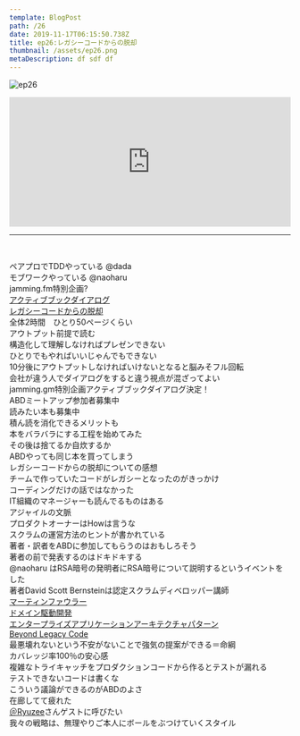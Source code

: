 ```yaml
---  
template: BlogPost  
path: /26
date: 2019-11-17T06:15:50.738Z  
title: ep26:レガシーコードからの脱却
thumbnail: /assets/ep26.png
metaDescription: df sdf df  
---  
```

![ep26](/assets/ep26.png)  

<iframe src="https://open.spotify.com/embed/episode/5ann4TdJ6OwUriAIfURVXx" width="100%" height="232" frameBorder="0" allowfullscreen="" allow="autoplay; clipboard-write; encrypted-media; fullscreen; picture-in-picture"></iframe>

***
  
</br>

<p>ペアプロでTDDやっている&nbsp;@dada<br>モブワークやっている @naoharu<br>jamming.fm特別企画?<br><a rel="noreferrer noopener" aria-label="アクティブブックダイアログ (新しいタブで開く)" href="http://www.abd-abd.com/" target="_blank">アクティブブックダイアログ</a><br><a rel="noreferrer noopener" aria-label="レガシーコードからの脱却 (新しいタブで開く)" href="https://amzn.to/376VPtQ" target="_blank">レガシーコードからの脱却</a><br>全体2時間　ひとり50ページくらい<br>アウトプット前提で読む<br>構造化して理解しなければプレゼンできない<br>ひとりでもやればいいじゃんでもできない<br>10分後にアウトプットしなければいけないとなると脳みそフル回転<br>会社が違う人でダイアログをすると違う視点が混ざってよい<br>jamming.gm特別企画アクティブブックダイアログ決定！<br>ABDミートアップ参加者募集中<br>読みたい本も募集中<br>積ん読を消化できるメリットも<br>本をバラバラにする工程を始めてみた<br>その後は捨てるか自炊するか<br>ABDやっても同じ本を買ってしまう<br>レガシーコードからの脱却についての感想<br>チームで作っていたコードがレガシーとなったのがきっかけ<br>コーディングだけの話ではなかった<br>IT組織のマネージャーも読んでるものはある<br>アジャイルの文脈<br>プロダクトオーナーはHowは言うな<br>スクラムの運営方法のヒントが書かれている<br>著者・訳者をABDに参加してもらうのはおもしろそう<br>著者の前で発表するのはドキドキする<br>@naoharu はRSA暗号の発明者にRSA暗号について説明するというイベントをした<br>著者David Scott Bernsteinは認定スクラムディベロッパー講師<br><a rel="noreferrer noopener" aria-label="マーティンファウラー (新しいタブで開く)" href="https://ja.wikipedia.org/wiki/%E3%83%9E%E3%83%BC%E3%83%86%E3%82%A3%E3%83%B3%E3%83%BB%E3%83%95%E3%82%A1%E3%82%A6%E3%83%A9%E3%83%BC" target="_blank">マーティンファウラー</a><br><a rel="noreferrer noopener" aria-label="ドメイン駆動開発 (新しいタブで開く)" href="https://ja.wikipedia.org/wiki/%E3%83%89%E3%83%A1%E3%82%A4%E3%83%B3%E9%A7%86%E5%8B%95%E8%A8%AD%E8%A8%88" target="_blank">ドメイン駆動開発</a><br><a rel="noreferrer noopener" aria-label="エンタープライズアプリケーションアーキテクチャパターン (新しいタブで開く)" href="https://amzn.to/34YOD1a" target="_blank">エンタープライズアプリケーションアーキテクチャパターン</a><br><a rel="noreferrer noopener" aria-label="Beyond Legacy Code (新しいタブで開く)" href="https://www.amazon.com/gp/product/1680500791/" target="_blank">Beyond Legacy Code</a><br>最悪壊れないという不安がないことで強気の提案ができる＝命綱<br>カバレッジ率100％の安心感<br>複雑なトライキャッチをプロダクションコードから作るとテストが漏れる<br>テストできないコードは書くな<br>こういう議論ができるのがABDのよさ<br>在廊してて疲れた<br><a href="https://twilog.org/ryuzee" target="_blank" rel="noreferrer noopener" aria-label="＠Ryuzee (新しいタブで開く)">＠Ryuzee</a>さんゲストに呼びたい<br>我々の戦略は、無理やりご本人にボールをぶつけていくスタイル</p>